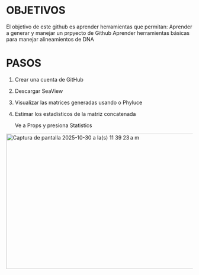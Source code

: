 # OBJETIVOS

El objetivo de este github es aprender herramientas que permitan:
Aprender a generar y manejar un prpyecto de Github
Aprender herramientas básicas para manejar alineamientos de DNA

# PASOS

1. Crear una cuenta de GitHub
2. Descargar SeaView
3. Visualizar las matrices generadas usando
o Phyluce
4. Estimar los estadísticos de la matriz concatenada

   Ve a Props y presiona Statistics

   

   

<img width="631" height="366" alt="Captura de pantalla 2025-10-30 a la(s) 11 39 23 a m" src="https://github.com/user-attachments/assets/57a716e3-6489-46bf-82a1-219293c0273d" />

